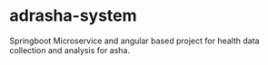 # adrasha-system

Springboot Microservice and angular based project for health data collection and analysis for asha.
